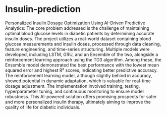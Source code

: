 # Insulin-prediction

Personalized Insulin Dosage Optimization Using AI-Driven Predictive Analytics: The core problem addressed is the challenge of maintaining optimal blood glucose levels in diabetic patients by determining accurate insulin doses. The project utilizes a real-world dataset containing blood glucose measurements and insulin doses, processed through data cleaning, feature engineering, and time-series structuring. Multiple models were developed, including LSTM, GRU, and an Ensemble of the two, alongside a reinforcement learning approach using the TD3 algorithm. Among these, the Ensemble model demonstrated the best performance with the lowest mean squared error and highest R² scores, indicating better predictive accuracy. The reinforcement learning model, although slightly behind in accuracy, showed potential in dynamic adaptation, which is valuable for real-time dosage adjustment. The implementation involved training, testing, hyperparameter tuning, and continuous monitoring to ensure model robustness. This AI-powered solution offers promising prospects for safer and more personalized insulin therapy, ultimately aiming to improve the quality of life for diabetic individuals.

